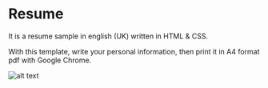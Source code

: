 # Resume

It is a resume sample in english (UK) written in HTML & CSS.  

With this template, write your personal information, then print it in A4 format pdf
with Google Chrome.

![alt text][sample] 

[sample]: https://github.com/glegoux/resume/blob/master/resume_sample.png "sample"
